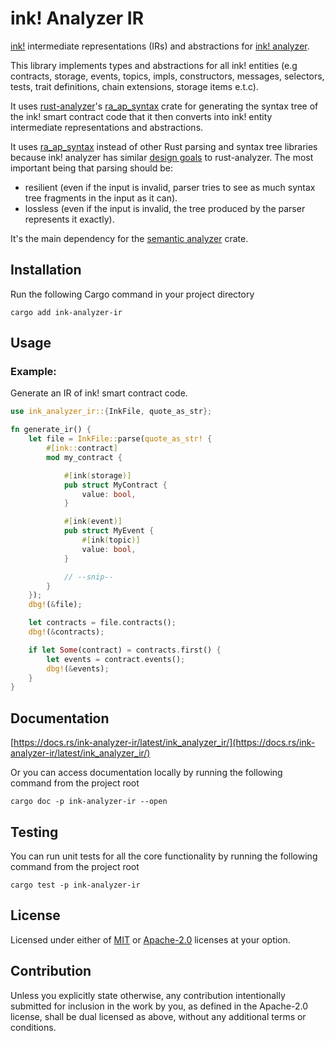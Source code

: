 # ink! Analyzer IR

[ink!](https://use.ink/) intermediate representations (IRs) and abstractions for [ink! analyzer](/crates/analyzer).

This library implements types and abstractions for all ink! entities (e.g contracts, storage, events, topics, impls, constructors, messages, selectors, tests, trait definitions, chain extensions, storage items e.t.c).

It uses [rust-analyzer](https://github.com/rust-lang/rust-analyzer)'s [ra_ap_syntax](https://docs.rs/ra_ap_syntax/latest/ra_ap_syntax/) crate for generating the syntax tree
of the ink! smart contract code that it then converts into ink! entity intermediate representations and abstractions.

It uses [ra_ap_syntax](https://docs.rs/ra_ap_syntax/latest/ra_ap_syntax/) instead of other Rust parsing and syntax tree libraries because ink! analyzer has similar [design goals](https://github.com/rust-lang/rust-analyzer/blob/master/docs/dev/syntax.md#design-goals) to rust-analyzer.
The most important being that parsing should be:
- resilient (even if the input is invalid, parser tries to see as much syntax tree fragments in the input as it can).
- lossless (even if the input is invalid, the tree produced by the parser represents it exactly).

It's the main dependency for the [semantic analyzer](/crates/analyzer) crate.

## Installation

Run the following Cargo command in your project directory

```shell
cargo add ink-analyzer-ir
```

## Usage

### Example:
Generate an IR of ink! smart contract code.

```rust
use ink_analyzer_ir::{InkFile, quote_as_str};

fn generate_ir() {
    let file = InkFile::parse(quote_as_str! {
        #[ink::contract]
        mod my_contract {

            #[ink(storage)]
            pub struct MyContract {
                value: bool,
            }

            #[ink(event)]
            pub struct MyEvent {
                #[ink(topic)]
                value: bool,
            }

            // --snip--
        }
    });
    dbg!(&file);

    let contracts = file.contracts();
    dbg!(&contracts);

    if let Some(contract) = contracts.first() {
        let events = contract.events();
        dbg!(&events);
    }
}
```

## Documentation

[https://docs.rs/ink-analyzer-ir/latest/ink_analyzer_ir/](https://docs.rs/ink-analyzer-ir/latest/ink_analyzer_ir/)

Or you can access documentation locally by running the following command from the project root

```shell
cargo doc -p ink-analyzer-ir --open
```

## Testing

You can run unit tests for all the core functionality by running the following command from the project root

```shell
cargo test -p ink-analyzer-ir
```

## License

Licensed under either of [MIT](/LICENSE-MIT) or [Apache-2.0](/LICENSE-APACHE) licenses at your option.

## Contribution

Unless you explicitly state otherwise, any contribution intentionally submitted
for inclusion in the work by you, as defined in the Apache-2.0 license, shall be
dual licensed as above, without any additional terms or conditions.
